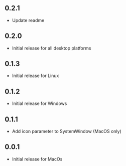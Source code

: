 ## 0.2.1

- Update readme

## 0.2.0

- Initial release for all desktop platforms

## 0.1.3

- Initial release for Linux

## 0.1.2

- Initial release for Windows

## 0.1.1

- Add icon parameter to SystemWindow (MacOS only)

## 0.0.1

- Initial release for MacOs

